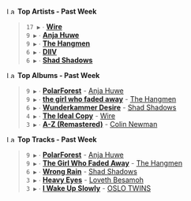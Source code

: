 <!--START_LASTFM_ARTISTS:{"period": "7day", "rows": 5}-->
<a href="https://last.fm" target="_blank"><img src="https://user-images.githubusercontent.com/17434202/215290617-e793598d-d7c9-428f-9975-156db1ba89cc.svg" alt="Last.fm Logo" width="18" height="13"/></a> **Top Artists - Past Week**

> `17 ▶️` ∙ **[Wire](https://www.last.fm/music/Wire)**<br/>
> `9 ▶️` ∙ **[Anja Huwe](https://www.last.fm/music/Anja+Huwe)**<br/>
> `9 ▶️` ∙ **[The Hangmen](https://www.last.fm/music/The+Hangmen)**<br/>
> `6 ▶️` ∙ **[DIIV](https://www.last.fm/music/DIIV)**<br/>
> `6 ▶️` ∙ **[Shad Shadows](https://www.last.fm/music/Shad+Shadows)**<br/>
<!--END_LASTFM_ARTISTS-->

<!--START_LASTFM_ALBUMS:{"period": "7day", "rows": 5}-->
<a href="https://last.fm" target="_blank"><img src="https://user-images.githubusercontent.com/17434202/215290617-e793598d-d7c9-428f-9975-156db1ba89cc.svg" alt="Last.fm Logo" width="18" height="13"/></a> **Top Albums - Past Week**

> `9 ▶️` ∙ **[PolarForest](https://www.last.fm/music/Anja+Huwe/PolarForest)** - [Anja Huwe](https://www.last.fm/music/Anja+Huwe)<br/>
> `9 ▶️` ∙ **[the girl who faded away](https://www.last.fm/music/The+Hangmen/the+girl+who+faded+away)** - [The Hangmen](https://www.last.fm/music/The+Hangmen)<br/>
> `6 ▶️` ∙ **[Wunderkammer Desire](https://www.last.fm/music/Shad+Shadows/Wunderkammer+Desire)** - [Shad Shadows](https://www.last.fm/music/Shad+Shadows)<br/>
> `4 ▶️` ∙ **[The Ideal Copy](https://www.last.fm/music/Wire/The+Ideal+Copy)** - [Wire](https://www.last.fm/music/Wire)<br/>
> `3 ▶️` ∙ **[A-Z (Remastered)](https://www.last.fm/music/Colin+Newman/A-Z+(Remastered))** - [Colin Newman](https://www.last.fm/music/Colin+Newman)<br/>
<!--END_LASTFM_ALBUMS-->

<!--START_LASTFM_TRACKS:{"period": "7day", "rows": 5}-->
<a href="https://last.fm" target="_blank"><img src="https://user-images.githubusercontent.com/17434202/215290617-e793598d-d7c9-428f-9975-156db1ba89cc.svg" alt="Last.fm Logo" width="18" height="13"/></a> **Top Tracks - Past Week**

> `9 ▶️` ∙ **[PolarForest](https://www.last.fm/music/Anja+Huwe/_/PolarForest)** - [Anja Huwe](https://www.last.fm/music/Anja+Huwe)<br/>
> `9 ▶️` ∙ **[The Girl Who Faded Away](https://www.last.fm/music/The+Hangmen/_/The+Girl+Who+Faded+Away)** - [The Hangmen](https://www.last.fm/music/The+Hangmen)<br/>
> `6 ▶️` ∙ **[Wrong Rain](https://www.last.fm/music/Shad+Shadows/_/Wrong+Rain)** - [Shad Shadows](https://www.last.fm/music/Shad+Shadows)<br/>
> `3 ▶️` ∙ **[Heavy Eyes](https://www.last.fm/music/Loveth+Besamoh/_/Heavy+Eyes)** - [Loveth Besamoh](https://www.last.fm/music/Loveth+Besamoh)<br/>
> `3 ▶️` ∙ **[I Wake Up Slowly](https://www.last.fm/music/OSLO+TWINS/_/I+Wake+Up+Slowly)** - [OSLO TWINS](https://www.last.fm/music/OSLO+TWINS)<br/>
<!--END_LASTFM_TRACKS-->
